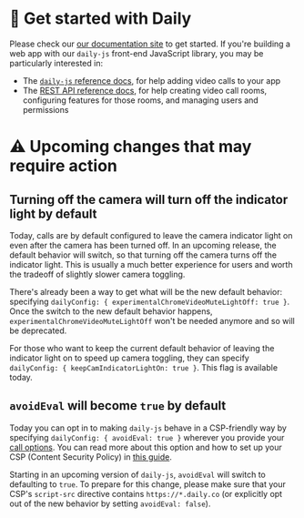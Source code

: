 # 🎥 Get started with Daily

Please check our [our documentation site](https://docs.daily.co/) to get started. If you're building a web app with our `daily-js` front-end JavaScript library, you may be particularly interested in:

- The [`daily-js` reference docs](https://docs.daily.co/reference#using-the-dailyco-front-end-library), for help adding video calls to your app
- The [REST API reference docs](https://docs.daily.co/reference), for help creating video call rooms, configuring features for those rooms, and managing users and permissions

# ⚠ Upcoming changes that may require action

## Turning off the camera will turn off the indicator light by default

Today, calls are by default configured to leave the camera indicator light on even after the camera has been turned off. In an upcoming release, the default behavior will switch, so that turning off the camera turns off the indicator light. This is usually a much better experience for users and worth the tradeoff of slightly slower camera toggling.

There's already been a way to get what will be the new default behavior: specifying `dailyConfig: { experimentalChromeVideoMuteLightOff: true }`. Once the switch to the new default behavior happens, `experimentalChromeVideoMuteLightOff` won't be needed anymore and so will be deprecated.

For those who want to keep the current default behavior of leaving the indicator light on to speed up camera toggling, they can specify `dailyConfig: { keepCamIndicatorLightOn: true }`. This flag is available today.

## `avoidEval` will become `true` by default

Today you can opt in to making `daily-js` behave in a CSP-friendly way by specifying `dailyConfig: { avoidEval: true }` wherever you provide your [call options](https://docs.daily.co/reference/daily-js/daily-iframe-class/properties). You can read more about this option and how to set up your CSP (Content Security Policy) in [this guide](https://docs.daily.co/guides/privacy-and-security/content-security-policy#custom-call-object).

Starting in an upcoming version of `daily-js`, `avoidEval` will switch to defaulting to `true`. To prepare for this change, please make sure that your CSP's `script-src` directive contains `https://*.daily.co` (or explicitly opt out of the new behavior by setting `avoidEval: false`).
